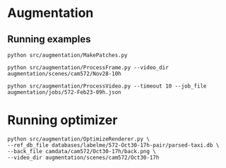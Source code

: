 Augmentation
============

## Running examples

```
python src/augmentation/MakePatches.py
```

```
python src/augmentation/ProcessFrame.py --video_dir augmentation/scenes/cam572/Nov28-10h
```

```
python src/augmentation/ProcessVideo.py --timeout 10 --job_file augmentation/jobs/572-Feb23-09h.json
```


# Running optimizer
```
python src/augmentation/OptimizeRenderer.py \
--ref_db_file databases/labelme/572-Oct30-17h-pair/parsed-taxi.db \
--back_file camdata/cam572/Oct30-17h/back.png \
--video_dir augmentation/scenes/cam572/Oct30-17h
```
